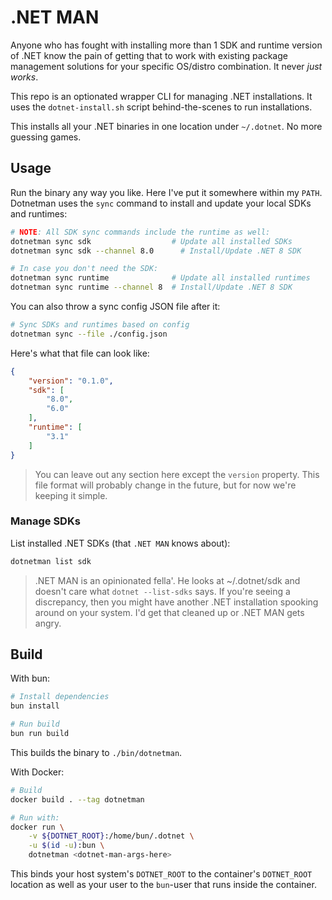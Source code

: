 # .NET MAN

Anyone who has fought with installing more than 1 SDK and runtime version of .NET know the pain of getting that to work with existing package management solutions for your specific OS/distro combination. It never *just works*.

This repo is an optionated wrapper CLI for managing .NET installations. It uses the `dotnet-install.sh` script behind-the-scenes to run installations.

This installs all your .NET binaries in one location under `~/.dotnet`. No more guessing games.

## Usage

Run the binary any way you like. Here I've put it somewhere within my `PATH`. Dotnetman uses the `sync` command to install and update your local SDKs and runtimes:

```bash
# NOTE: All SDK sync commands include the runtime as well:
dotnetman sync sdk                  # Update all installed SDKs
dotnetman sync sdk --channel 8.0      # Install/Update .NET 8 SDK

# In case you don't need the SDK:
dotnetman sync runtime              # Update all installed runtimes
dotnetman sync runtime --channel 8  # Install/Update .NET 8 SDK
```

You can also throw a sync config JSON file after it:

```bash
# Sync SDKs and runtimes based on config
dotnetman sync --file ./config.json
```

Here's what that file can look like:

```json
{
    "version": "0.1.0",
    "sdk": [
        "8.0",
        "6.0"
    ],
    "runtime": [
        "3.1"
    ]
}
```

> You can leave out any section here except the `version` property. This file format will probably change in the future, but for now we're keeping it simple.

### Manage SDKs

List installed .NET SDKs (that `.NET MAN` knows about):

```bash
dotnetman list sdk
```

> .NET MAN is an opinionated fella'. He looks at ~/.dotnet/sdk and doesn't care what `dotnet --list-sdks` says. If you're seeing a discrepancy, then you might have another .NET installation spooking around on your system. I'd get that cleaned up or .NET MAN gets angry.

## Build

With bun:

```bash
# Install dependencies
bun install

# Run build
bun run build
```

This builds the binary to `./bin/dotnetman`.

With Docker:

```bash
# Build
docker build . --tag dotnetman

# Run with:
docker run \
    -v ${DOTNET_ROOT}:/home/bun/.dotnet \
    -u $(id -u):bun \
    dotnetman <dotnet-man-args-here>
```

This binds your host system's `DOTNET_ROOT` to the container's `DOTNET_ROOT` location as well as your user to the `bun`-user that runs inside the container.

